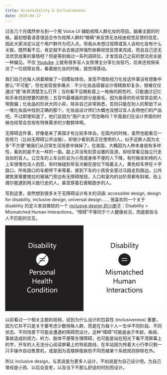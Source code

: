 ```yaml
---
title: Accessibility & Inclusiveness
date: 2019-04-17
---
```


过去几个月偶然参与到一个用 Voice UI 辅助视障人群化妆的项目。脑暴主题的时候，最初想着语音很适合作为视障人群的“眼睛“来反馈无法经由视觉反馈的信息，因此大家决定以这个用户群作为切入点。但我从未想过视障或盲人会和化妆有什么关联。既然看不见，肯定就不会去做这样强烈依赖视觉反馈来完成，而且自己还无法欣赏成果的事情吧？但是等到做过一系列调研后，才发现自己之前的想法完全是一种偏见。不仅 [Youtube](https://www.youtube.com/watch?v=xvOZQweFOZg) 上就有很多盲人女孩博主分享化妆技巧，后来还视频采访了一位视障女孩，看着她化妆的时候，就觉得感动。

我们自己也每人闭着眼做了一回模拟体验，发现不借助视力化妆这件事没有想象中那么“不可能”，但也发现很多痛点：不少化妆品容器设计得精致却复杂，很难仅仅通过“摸”来弄清楚怎么打开；当你看不见眼影盘上一格格的颜色时，只能通过记忆和手来找到想要的颜色；五官中最难画的部分是眉毛，因为眉骨的形状常常会把人带跑偏；化妆品的形状大同小异，除非自己非常熟悉，否则只能在别人的帮助下从一堆化妆品中找到正确的那个。化妆品设计师们大概也没想过盲人会用他们的产品吧。不过即使知道了，他们会因为”用户太少“而忽略吗？毕竟我们在设计界面的时候也经常会忽视有特殊需求的少数群体啊。

无障碍这件事，好像是来了美国才有比较多体会。在国内的时候，虽然也能看见一些努力（比如无障碍公共设施），却很少看到真正在使用的人，似乎这群人因为太多“不方便”被我们从日常生活场景中抹掉了。在美国，大概因为人种本身就有多样性，看到的是不太一样的一面。路上并没有刻意设置的盲道，却经常看见独立行走自如的盲人。公交车的上车台阶会为小孩或身体不便的人下降，有时候坐轮椅的人上车很慢也没人抱怨，有时候碰到导盲犬躺在座位下陪着主人。黄色校车停在十字路口，所有路口的车都停下来等着，直到下车的小孩安全穿过马路走到路边。公共建筑里需要推拉的玻璃门旁边有无障碍按钮，入口和室内的台阶旁都有斜坡。街上偶尔能遇到用义肢行走的人，甚至穿着石膏鞋跑步的人。

写到这里，突然想到很多关于无障碍设计有关的词语: accessible design, design for disability, inclusive design, universal design…… 很喜欢的一个关于 disability 的定义来自微软的一个 [inclusive design 的小册子](https://www.microsoft.com/design/inclusive/)：Disability = Mismatched Human Interactions。“障碍”不等同于个人健康状况，而是那些与人不匹配的交互。

![image](./2019-4-17.png)

以前看过一个相关主题的视频，说到为什么设计的包容性 (inclusiveness) 重要，因为它并不只是关于要考虑少数特殊人群，而是在为每个人一生中不同阶段、不同状态、不同场景下可能会遭遇的障碍而设计。这种”障碍“可能是由于年龄、疾病、事故造成的视力、听力、肢体不便等生理障碍，也可能是站在阳光下看不清屏幕上的字，开车的人无法分心阅读屏幕上的导航路线，在车站因为拎着大小行李只剩一只手操作自动售票机，或是因为高矮胖瘦肤色不同而被某个系统规则排除在外。

所以 inclusive design，与其说是为更多人设计，不如说是为自己设计吧。为自己曾经是小孩、以后会变老，以及当下不那么舒适的时刻而设计。

